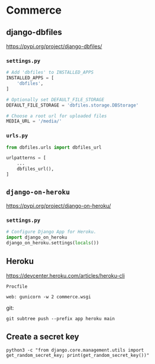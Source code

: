 # Commerce



## django-dbfiles

https://pypi.org/project/django-dbfiles/

### `settings.py`

```python
# Add 'dbfiles' to INSTALLED_APPS
INSTALLED_APPS = [
    'dbfiles',
]

# Optionally set DEFAULT_FILE_STORAGE
DEFAULT_FILE_STORAGE = 'dbfiles.storage.DBStorage'

# Choose a root url for uploaded files
MEDIA_URL = '/media/'
```

### `urls.py`
```python
from dbfiles.urls import dbfiles_url

urlpatterns = [
    ...
    dbfiles_url(),
]
```

## `django-on-heroku`

https://pypi.org/project/django-on-heroku/

### `settings.py`
```python
# Configure Django App for Heroku.
import django_on_heroku
django_on_heroku.settings(locals())
```

## Heroku

https://devcenter.heroku.com/articles/heroku-cli

`Procfile`

    web: gunicorn -w 2 commerce.wsgi


git:

    git subtree push --prefix app heroku main

## Create a secret key

    python3 -c "from django.core.management.utils import get_random_secret_key; print(get_random_secret_key())"

